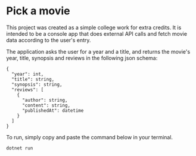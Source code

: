# Pick a movie

This project was created as a simple college work for extra credits. It is intended to be a console app that does external API calls and fetch movie data according to the user's entry.

The application asks the user for a year and a title, and returns the movie's year, title, synopsis and reviews in the following json schema:
```
{
  "year": int,
  "title": string,
  "synopsis": string,
  "reviews": [
    {
      "author": string,
      "content": string,
      "publishedAt": datetime
    }
  ]
}
```

To run, simply copy and paste the command below in your terminal.  
```
dotnet run
```